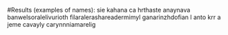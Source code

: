 #Results (examples of names):
sie
kahana
ca
hrthaste
anaynava
banwelsoralelivurioth
filaralerashareadermimyl
ganarinzhdofian
l
anto
krr
a
jeme
cavayly
carynnniamarelig



